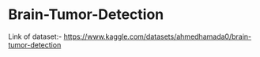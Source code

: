 # Brain-Tumor-Detection

Link of dataset:- https://www.kaggle.com/datasets/ahmedhamada0/brain-tumor-detection
